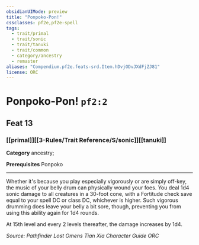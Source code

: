 ```yaml
---
obsidianUIMode: preview
title: "Ponpoko-Pon!"
cssclasses: pf2e,pf2e-spell
tags:
  - trait/primal
  - trait/sonic
  - trait/tanuki
  - trait/common
  - category/ancestry
  - remaster
aliases: "Compendium.pf2e.feats-srd.Item.hDvjODvJXdFjZJ81"
license: ORC
---
```

# Ponpoko-Pon! `pf2:2`
## Feat 13
### [[primal]][[3-Rules/Trait Reference/S/sonic]][[tanuki]]

**Category** ancestry; 



**Prerequisites** Ponpoko
* * *
Whether it's because you play especially vigorously or are simply off-key, the music of your belly drum can physically wound your foes. You deal 1d4 sonic damage to all creatures in a 30-foot cone, with a Fortitude check save equal to your spell DC or class DC, whichever is higher. Such vigorous drumming does leave your belly a bit sore, though, preventing you from using this ability again for 1d4 rounds.

At 15th level and every 2 levels thereafter, the damage increases by 1d4.

*Source: Pathfinder Lost Omens Tian Xia Character Guide*
*ORC*
